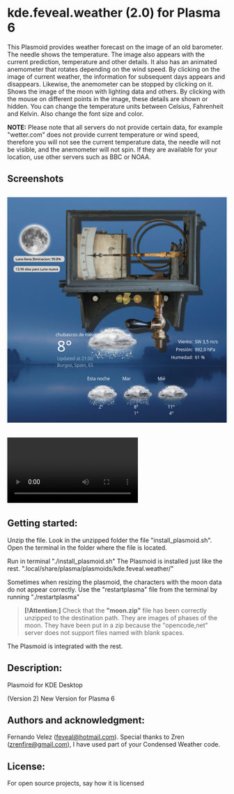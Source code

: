 # kde.feveal.weather (2.0) for Plasma 6

This Plasmoid provides weather forecast on the image of an old barometer. The needle shows the temperature. The image also appears with the current prediction, temperature and other details. It also has an animated anemometer that rotates depending on the wind speed. By clicking on the image of current weather, the information for subsequent days appears and disappears. Likewise, the anemometer can be stopped by clicking on it. Shows the image of the moon with lighting data and others. By clicking with the mouse on different points in the image, these details are shown or hidden.
You can change the temperature units between Celsius, Fahrenheit and Kelvin. Also change the font size and color.

**NOTE:** Please note that all servers do not provide certain data, for example "wetter.com" does not provide current temperature or wind speed, therefore you will not see the current temperature data, the needle will not be visible, and the anemometer will not spin. If they are available for your location, use other servers such as BBC or NOAA.

## Screenshots
![GitHub Image](https://github.com/feveal/plasma6.kde.feveal.weather/blob/main/Screenshot_baro.png)
-
![](https://github.com/feveal/plasma6.kde.feveal.weather/blob/main/plasma_baro.mp4)
-

## Getting started:
Unzip the file. Look in the unzipped folder the file "install_plasmoid.sh". Open the terminal in the folder where the file is located.

Run in terminal "./install_plasmoid.sh"
The Plasmoid is installed just like the rest. ".local/share/plasma/plasmoids/kde.feveal.weather/"

Sometimes when resizing the plasmoid, the characters with the moon data do not appear correctly. Use the "restartplasma" file from the terminal by running "./restartplasma"

> **[!Attention:]**
> Check that the **"moon.zip"** file has been correctly unzipped to the destination path. They are images of phases of the moon. They have been put in a zip because the "opencode,net" server does not support files named with blank spaces.

The Plasmoid is integrated  with the rest.

## Description:
Plasmoid for KDE Desktop

(Version 2) New Version for Plasma 6

## Authors and acknowledgment:
Fernando Velez (feveal@hotmail.com). Special thanks to Zren (zrenfire@gmail.com), I have used part of your Condensed Weather code.

## License:
For open source projects, say how it is licensed
